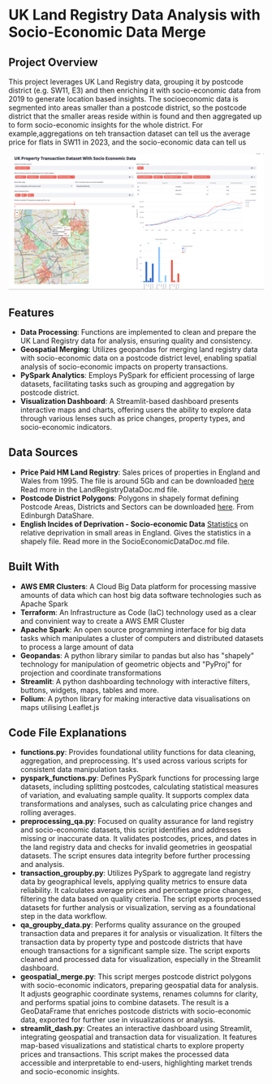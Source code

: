 # UK Land Registry Data Analysis with Socio-Economic Data    Merge

## Project Overview

This project leverages UK Land Registry data, grouping it by postcode district (e.g. SW11, E3) and then enriching it with socio-economic data from 2019 to generate location based insights. The socioeconomic data is segmented into areas smaller than a postcode district, so the postcode district that the smaller areas reside within is found and then aggregated up to form socio-economic insights for the whole district. For example,aggregations on teh transaction dataset can tell us the average price for flats in SW11 in 2023, and the socio-economic data can tell us 

![Example Dashboard Output Of London Postcode District Comparisons](/Images/LondonDistrictsComparison.png)

## Features

- **Data Processing**: Functions are implemented to clean and prepare the UK Land Registry data for analysis, ensuring quality and consistency.
- **Geospatial Merging**: Utilizes geopandas for merging land registry data with socio-economic data on a postcode district level, enabling spatial analysis of socio-economic impacts on property transactions.
- **PySpark Analytics**: Employs PySpark for efficient processing of large datasets, facilitating tasks such as grouping and aggregation by postcode district.
- **Visualization Dashboard**: A Streamlit-based dashboard presents interactive maps and charts, offering users the ability to explore data through various lenses such as price changes, property types, and socio-economic indicators.

## Data Sources

- **Price Paid HM Land Registry**: Sales prices of properties in England and Wales from 1995. The file is around 5Gb and can be downloaded [here](https://www.gov.uk/government/statistical-data-sets/price-paid-data-downloads) Read more in the LandRegistryDataDoc.md file.
- **Postcode District Polygons**: Polygons in shapely format defining Postcode Areas, Districts and Sectors can be downloaded
[here](https://datashare.ed.ac.uk/handle/10283/2597). From Edinburgh DataShare.
- **English Incides of Deprivation - Socio-economic Data** [Statistics](https://www.gov.uk/government/statistics/english-indices-of-deprivation-2019) on relative deprivation in small areas in England. Gives the statistics in a shapely file. Read more in the SocioEconomicDataDoc.md file.

## Built With
- **AWS EMR Clusters**: A Cloud Big Data platform for processing massive amounts of data which can host big data software technologies such as Apache Spark 
- **Terraform**: An Infrastructure as Code (IaC) technology used as a clear and convinient way to create a AWS EMR Cluster
- **Apache Spark**: An open source programming interface for big data tasks which manipulates a cluster of computers and distributed datasets to process a large amount of data
- **Geopandas**: A python library similar to pandas but also has "shapely" technology for manipulation of geometric objects and "PyProj" for projection and coordinate transformations
- **Streamlit**: A python dashboarding technology with interactive filters, buttons, widgets, maps, tables and more.
- **Folium**: A python library for making interactive data visualisations on maps utilising Leaflet.js

## Code File Explanations
- **functions.py**: Provides foundational utility functions for data cleaning, aggregation, and preprocessing. It's used across various scripts for consistent data manipulation tasks.
- **pyspark_functions.py**: Defines PySpark functions for processing large datasets, including splitting postcodes, calculating statistical measures of variation, and evaluating sample quality. It supports complex data transformations and analyses, such as calculating price changes and rolling averages.
- **preprocessing_qa.py**: Focused on quality assurance for land registry and socio-economic datasets, this script identifies and addresses missing or inaccurate data. It validates postcodes, prices, and dates in the land registry data and checks for invalid geometries in geospatial datasets. The script ensures data integrity before further processing and analysis.
- **transaction_groupby.py**: Utilizes PySpark to aggregate land registry data by geographical levels, applying quality metrics to ensure data reliability. It calculates average prices and percentage price changes, filtering the data based on quality criteria. The script exports processed datasets for further analysis or visualization, serving as a foundational step in the data workflow.
- **qa_groupby_data.py**: Performs quality assurance on the grouped transaction data and prepares it for analysis or visualization. It filters the transaction data by property type and postcode districts that have enough transactions for a significant sample size. The script exports cleaned and processed data for visualization, especially in the Streamlit dashboard.
- **geospatial_merge.py**: This script merges postcode district polygons with socio-economic indicators, preparing geospatial data for analysis. It adjusts geographic coordinate systems, renames columns for clarity, and performs spatial joins to combine datasets. The result is a GeoDataFrame that enriches postcode districts with socio-economic data, exported for further use in visualizations or analysis.
- **streamlit_dash.py**: Creates an interactive dashboard using Streamlit, integrating geospatial and transaction data for visualization. It features map-based visualizations and statistical charts to explore property prices and transactions. This script makes the processed data accessible and interpretable to end-users, highlighting market trends and socio-economic insights.

